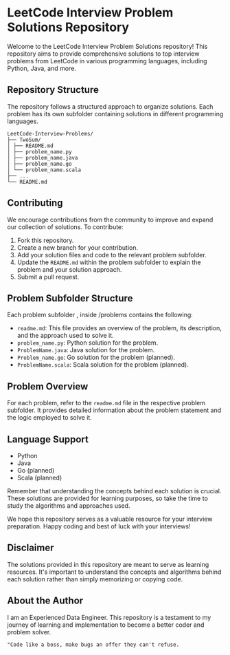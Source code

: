 # LeetCode Interview Problem Solutions Repository

Welcome to the LeetCode Interview Problem Solutions repository! This repository aims to provide comprehensive solutions to top interview problems from LeetCode in various programming languages, including Python, Java, and more.

## Repository Structure

The repository follows a structured approach to organize solutions. Each problem has its own subfolder containing solutions in different programming languages.

```
LeetCode-Interview-Problems/
├── TwoSum/
│ ├── README.md
│ ├── problem_name.py
│ ├── problem_name.java
│ ├── problem_name.go
│ └── problem_name.scala
├── ...
└── README.md
```


## Contributing

We encourage contributions from the community to improve and expand our collection of solutions. To contribute:

1. Fork this repository.
2. Create a new branch for your contribution.
3. Add your solution files and code to the relevant problem subfolder.
4. Update the `README.md` within the problem subfolder to explain the problem and your solution approach.
5. Submit a pull request.

## Problem Subfolder Structure

Each problem subfolder , inside /problems contains the following:

- `readme.md`: This file provides an overview of the problem, its description, and the approach used to solve it.
- `problem_name.py`: Python solution for the problem.
- `ProblemName.java`: Java solution for the problem.
- `Problem_name.go`: Go solution for the problem (planned).
- `ProblemName.scala`: Scala solution for the problem (planned).

## Problem Overview

For each problem, refer to the `readme.md` file in the respective problem subfolder. It provides detailed information about the problem statement and the logic employed to solve it.

## Language Support

- Python
- Java
- Go (planned)
- Scala (planned)

Remember that understanding the concepts behind each solution is crucial. These solutions are provided for learning purposes, so take the time to study the algorithms and approaches used.

We hope this repository serves as a valuable resource for your interview preparation. Happy coding and best of luck with your interviews!

## Disclaimer

The solutions provided in this repository are meant to serve as learning resources. It's important to understand the concepts and algorithms behind each solution rather than simply memorizing or copying code.


## About the Author

I am an Experienced Data Engineer. This repository is a testament to my journey of learning and implementation to become a better coder and problem solver.



`"Code like a boss, make bugs an offer they can't refuse.`



